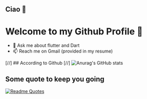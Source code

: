 ## Ciao 👋

# Welcome to my Github Profile 🎴
*  💬 Ask me about flutter and Dart
*  📫 Reach me on Gmail (provided in my resume)

[//] ## According to Github
[//] ![Anurag's GitHub stats](https://github-readme-stats.vercel.app/api?username=CodeTemplar99&theme=calm&show_icons=true&count_private=true)

## Some quote to keep you going
[![Readme Quotes](https://quotes-github-readme.vercel.app/api?type=horizontal&theme=dark)](https://github.com/piyushsuthar/github-readme-quotes)
